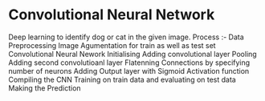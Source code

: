 # Convolutional Neural Network
Deep learning to identify dog or cat in the given image.
Process :- 
Data Preprocessing
Image Agumentation for train as well as test set
Convolutional Neural Nework Initialising
Adding convolutional layer
Pooling
Adding second convolutioanl layer
Flatenning
Connections by specifying number of neurons
Adding Output layer with Sigmoid Activation function
Compiling the CNN
Training on train data and evaluating on test data
Making the Prediction
